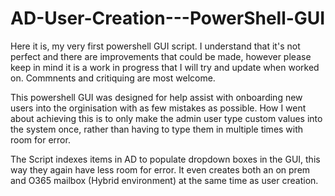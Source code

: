 # AD-User-Creation---PowerShell-GUI

Here it is, my very first powershell GUI script. I understand that it's not perfect and there are improvements that could be made, however please keep in mind it is a work in progress that I will try and update when worked on. Commnents and critiquing are most welcome.

This powershell GUI was designed for help assist with onboarding new users into the orginisation with as few mistakes as possible. How I went about achieving this is to only make the admin user type custom values into the system once, rather than having to type them in multiple times with room for error.

The Script indexes items in AD to populate dropdown boxes in the GUI, this way they again have less room for error. It even creates both an on prem and O365 mailbox (Hybrid environment) at the same time as user creation.
